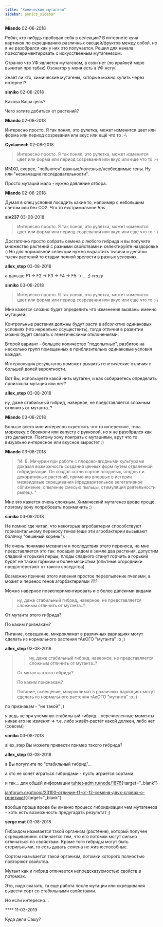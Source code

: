 ```yaml
---
title: "Химические мутагены"
sidebar: ponics_sidebar
---
```


**Miando** 02-08-2018

Ребят, кто нибудь пробовал себя в селекции? В интернете куча картинок по скрещиванию различных овощей/фруктов между собой, но я не разобрался как у них это получается. Решил для начала поэкспериментировать с искусственным мутагенезом. 

Странно что УФ является мутагеном, а озон нет (по крайней мере вычитал про табак) Озонатор у меня есть а УФ нету( 

Знает ли кто, химические мутагены, которые можно купить через интернет?


**simiko** 02-08-2018

Какова Ваша цель?

Чего хотите добиться от растений?


**Miando** 02-08-2018

Интересно просто. Я так понял, это рулетка, может изменится цвет или форма или период созревания или вкус или ещё что то :-\


**Cyclamech** 02-08-2018

> Интересно просто. Я так понял, это рулетка, может изменится цвет или форма или период созревания или вкус или ещё что то :-\

ИМХО, скорее, "побьются" важные/полезные/необходимые гены. Ну или "незначащие последовательности".

Просто мутаций мало - нужно давление отбора.


**Miando** 02-08-2018

Думал в спец условия посадить какие то, например с небольшим светом или без СО2. Что то екстримальное *Bos*


**siv237** 03-08-2018

> Интересно просто. Я так понял, это рулетка, может изменится цвет или форма или период созревания или вкус или ещё что то :-\

Достаточно просто собрать семена с любого гибрида и вы получите множество растений с разными свойствами и селектируйте наздоровье :) Но для нормальной селекции нужно вырастить тысячи и десятки тысяч растений то стадии полной зрелости в разных условиях.


**allex_step** 03-08-2018

а дальше F1 -&gt; F2 -&gt; F3 -&gt; F4 -&gt; F5 -&gt; ... ;) *crazy* 


**simiko** 03-08-2018

> Интересно просто. Я так понял, это рулетка, может изменится цвет или форма или период созревания или вкус или ещё что то :-\

Мне кажется сложно будет определить что изменения вызваны именно мутацией.

Контрольные растения должны будут расти в абсолютно одинаковых условиях (что нереально осуществить), тогда отличия в развитии можно будет связать с генетическими отклонениями.

Второй вариант - большое количество "подопытных", разбитое на несколько групп помещенных в приблизительно одинаковые условия каждая.

Интерполяция результатов поможет выявить генетические отличия с большей долей вероятности.

Вот Вы, используете какой нить мутаген, и как собираетесь определить произошла мутация или нет?


**allex_step** 03-08-2018

ну, даже стабильный гибрид, наверное, не представляется сложным отличить от мутанта..?


**Miando** 03-08-2018

Больше всего мне интересно скрестить что то интересное, типа морковку с брокколи или капусту с рукколой, но я не разобрался как это делается. Поэтому хочу поиграть с мутациями, вруг что то визуально интересное или вкусное вырастет :)


**Miando** 03-08-2018

> "И. В. Мичурин при работе с плодово-ягодными культурами доказал возможность создания ценных форм путем отдаленной гибридизации. Он создал сотни сортов плодовых, ягодных и декоративных растений, применив впервые в истории межвидовые скрещивания (предварительное вегетативное сближение, опыление смесью пыльцы, стимуляция деятельности рылец). "

Мне это кажется очень сложным. Химический мутагенез вроде проще, поэтому хочу попробовать похимичить :) 


**simiko** 03-08-2018

Не помню где читал, что некоторые агробактерии способствуют горизонтальному переносу генов (еще эти агробактерии вызывают болячку "бешеный корень").

Не очень понимаю механизм и последствия этого переноса, но мне представляется это так: посадил рядом в земле два растения, допустим сладкий и горький перцы, плоды сладкого станут горчить а горький будет не таким горьким и более мясистым (опытные огородники предостерегают от такого соседства). 

Возможно причина этого явления простое переопыление пчелами, а может и перенос генов агорбактериями *???*

Можно наверное поэкспериментировать и с более далекими видами.

> ну, даже стабильный гибрид, наверное, не представляется сложным отличить от мутанта..?

От мутанта этого гибрида?

По каким признакам?

Питание, освещение, микроклимат в различных вариациях могут сделать из нормального растения тАкОГО "мутанта" :o ;)


**allex_step** 03-08-2018

> > ну, даже стабильный гибрид, наверное, не представляется сложным отличить от мутанта..?
> 
> 
> 
> От мутанта этого гибрида?
> 
> По каким признакам?
> 
> Питание, освещение, микроклимат в различных вариациях могут сделать из нормального растения тАкОГО "мутанта" :o ;) 

по признакам - "не такой" ;) 

я ведь не зря упомянул стабильный гибрид - перечисленные моменты никак его не изменят =&gt; т.е. либо живёт-растёт какой должен, либо нет (совсем)


**simiko** 03-08-2018

allex_step Вы можете привести пример такого гибрида?


**allex_step** 03-08-2018

а Вы погуглите по "стабильный гибрид"...

а кто не хочет играться гибридами - пусть играется сортами

и так... для общей информации [tuhtet-adm.ru/node/1876](http://forum.ponics.ru/go.php?url=aHR0cHM6Ly90dWh0ZXQtYWRtLnJ1L25vZGUvMTg3Ng==){:target="_blank"}

[jahforum.org/topic/23100-отличие-f1-от-f2-семянв-двух-словах-о-генетике/](http://forum.ponics.ru/jahforum.org/topic/23100-отличие-f1-от-f2-семянв-двух-словах-о-генетике/){:target="_blank"}

вообще проще вроде бы именно процесс гибридизации чем мутагенеза - хоть есть возможность предугадать результат ;) 


**serge mat** 03-08-2018

Гибридом называется такой организм (растение), который получен скрещиванием. отличается тем, что его потомки могут сильно отличаться по свойствам. Кроме того гибриды могут быть стерильными, то есть давать семена не жизнеспособные.

Сортом называется такой организм, потомки которого полностью повторяют свойства.

Мутант как и гибрид отличается непредсказуемостью свойств в потомках.

Это, надо сказать, та еще работа после мутации или скрещивания вывести сорт со стабильными свойствами.

Но если интересно...


**** 11-03-2019

Куда дели Сашу?


